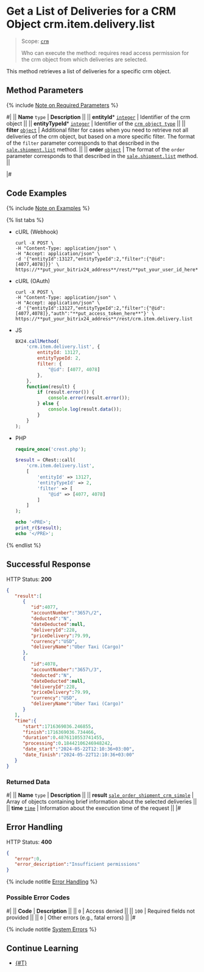 # Get a List of Deliveries for a CRM Object crm.item.delivery.list

> Scope: [`crm`](../../../scopes/permissions.md)
>
> Who can execute the method: requires read access permission for the crm object from which deliveries are selected.

This method retrieves a list of deliveries for a specific crm object.

## Method Parameters

{% include [Note on Required Parameters](../../../../_includes/required.md) %}

#|
|| **Name**
`type` | **Description** ||
|| **entityId***
[`integer`](../../../data-types.md) | Identifier of the crm object ||
|| **entityTypeId***
[`integer`](../../../data-types.md) | Identifier of the [`crm object type`](../../data-types.md#crm-object-type) ||
|| **filter**
[`object`](../../../data-types.md) | Additional filter for cases when you need to retrieve not all deliveries of the crm object, but based on a more specific filter. 
The format of the `filter` parameter corresponds to that described in the [`sale.shipment.list`](../../../sale/shipment/sale-shipment-list.md) method. ||
|| **order**
[`object`](../../../data-types.md) | The format of the `order` parameter corresponds to that described in the [`sale.shipment.list`](../../../sale/shipment/sale-shipment-list.md) method. ||

|#

## Code Examples

{% include [Note on Examples](../../../../_includes/examples.md) %}

{% list tabs %}

- cURL (Webhook)

    ```http
    curl -X POST \
    -H "Content-Type: application/json" \
    -H "Accept: application/json" \
    -d '{"entityId":13127,"entityTypeId":2,"filter":{"@id":[4077,4078]}}' \
    https://**put_your_bitrix24_address**/rest/**put_your_user_id_here**/**put_your_webhook_here**/crm.item.delivery.list
    ```

- cURL (OAuth)

    ```http
    curl -X POST \
    -H "Content-Type: application/json" \
    -H "Accept: application/json" \
    -d '{"entityId":13127,"entityTypeId":2,"filter":{"@id":[4077,4078]},"auth":"**put_access_token_here**"}' \
    https://**put_your_bitrix24_address**/rest/crm.item.delivery.list
    ```

- JS

    ```js
    BX24.callMethod(
        'crm.item.delivery.list', {
            entityId: 13127,
            entityTypeId: 2,
            filter: {
                "@id": [4077, 4078]
            },
        },
        function(result) {
            if (result.error()) {
                console.error(result.error());
            } else {
                console.log(result.data());
            }
        }
    );
    ```

- PHP

    ```php
    require_once('crest.php');

    $result = CRest::call(
        'crm.item.delivery.list',
        [
            'entityId' => 13127,
            'entityTypeId' => 2,
            'filter' => [
                "@id" => [4077, 4078]
            ]
        ]
    );

    echo '<PRE>';
    print_r($result);
    echo '</PRE>';
    ```

{% endlist %}

## Successful Response

HTTP Status: **200**

```json
{
   "result":[
      {
         "id":4077,
         "accountNumber":"3657\/2",
         "deducted":"N",
         "dateDeducted":null,
         "deliveryId":228,
         "priceDelivery":79.99,
         "currency":"USD",
         "deliveryName":"Uber Taxi (Cargo)"
      },
      {
         "id":4078,
         "accountNumber":"3657\/3",
         "deducted":"N",
         "dateDeducted":null,
         "deliveryId":228,
         "priceDelivery":79.99,
         "currency":"USD",
         "deliveryName":"Uber Taxi (Cargo)"
      }
   ],
   "time":{
      "start":1716369036.246855,
      "finish":1716369036.734466,
      "duration":0.4876110553741455,
      "processing":0.18442106246948242,
      "date_start":"2024-05-22T12:10:36+03:00",
      "date_finish":"2024-05-22T12:10:36+03:00"
   }
}
```

### Returned Data

#|
|| **Name**
`type` | **Description** ||
|| **result**
[`sale_order_shipment_crm_simple`](./crm-item-delivery-get.md#sale_order_shipment_crm_simple) | Array of objects containing brief information about the selected deliveries ||
|| **time**
[`time`](../../../data-types.md) | Information about the execution time of the request ||
|#

## Error Handling

HTTP Status: **400**

```json
{
   "error":0,
   "error_description":"Insufficient permissions"
}
```

{% include notitle [Error Handling](../../../../_includes/error-info.md) %}

### Possible Error Codes

#|
|| **Code** | **Description** ||
|| `0` | Access denied ||
|| `100` | Required fields not provided ||
|| `0` | Other errors (e.g., fatal errors) ||
|#

{% include notitle [System Errors](../../../../_includes/system-errors.md) %}

## Continue Learning

- [{#T}](./crm-item-delivery-get.md)